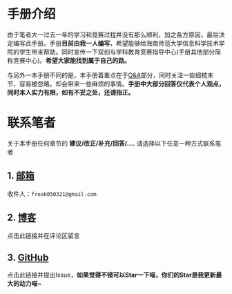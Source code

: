 # 手册介绍
由于笔者大一过去一年的学习和竞赛过程并没有那么顺利，加之各方原因，最后决定编写此手册。手册**目前由我一人编写**，希望能够给海南师范大学信息科学技术学院的学生带来帮助。同时宣传一下双创与学科教育竞赛指导中心(手册其他部分简称竞赛中心)。**希望大家能找到属于自己的路。**

与另外一本手册不同的是，本手册着重点在于[Q&A](https://hnnu-infocollege.gitbook.io/freak/q-and-a/q-and-a)部分，同时关注一些细枝末节，容易被忽略，却会带来一些麻烦的事情。**手册中大部分回答仅代表个人观点，同时本人实力有限，如有不妥之处，还请指正。**

# 联系笔者

关于本手册任何章节的 **建议/改正/补充/回答/....** 请选择以下任意一种方式联系笔者

## 1. [邮箱](https://mail.qq.com/)
收件人：```freak050321@gmail.com```

## 2. [博客](https://freakk.love/freak/hnnu-ic-manual%e6%89%8b%e5%86%8c%e4%bf%a1%e6%81%af%e6%94%b6%e9%9b%86/)

点击此链接并在评论区留言

## 3. [GitHub](https://github.com/Freakz3z/HNNU-IC-Manual)
点击此链接并提出Issue，**如果觉得不错可以Star一下喵，你们的Star是我更新最大的动力喵~**
